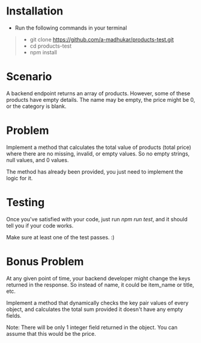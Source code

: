 # Installation 

- Run the following commands in your terminal 

> - git clone https://github.com/a-madhukar/products-test.git
> - cd products-test
> - npm install 


# Scenario 

A backend endpoint returns an array of products. However, some of these products have empty details. The name may be empty, the price might be 0, or the category is blank. 

# Problem

Implement a method that calculates the total value of products (total price) where there are no missing, invalid, or empty values. So no empty strings, null values, and 0 values. 

The method has already been provided, you just need to implement the logic for it. 

# Testing 

Once you've satisfied with your code, just run *npm run test*, and it should tell you if your code works. 

Make sure at least one of the test passes. :) 

# Bonus Problem

At any given point of time, your backend developer might change the keys returned in the response. So instead of name, it could be item_name or title, etc. 

Implement a method that dynamically checks the key pair values of every object, and calculates the total sum provided it doesn't have any empty fields. 

Note: There will be only 1 integer field returned in the object. You can assume that this would be the price.